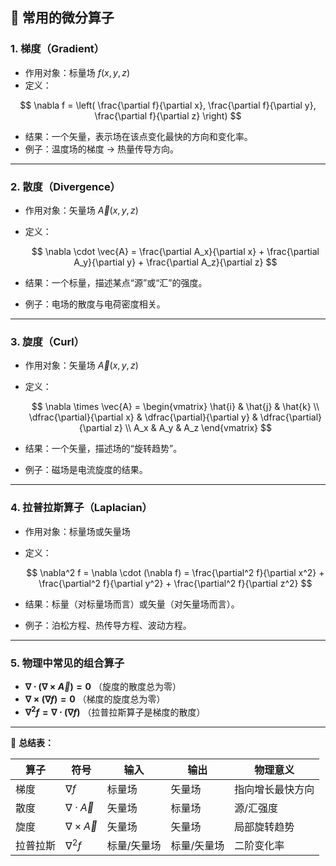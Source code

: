 ## 📘 常用的微分算子

### 1. **梯度（Gradient）**

* 作用对象：标量场 $f(x,y,z)$
* 定义：

$$
\nabla f = \left( \frac{\partial f}{\partial x}, \frac{\partial f}{\partial y}, \frac{\partial f}{\partial z} \right)
$$
* 结果：一个矢量，表示场在该点变化最快的方向和变化率。
* 例子：温度场的梯度 → 热量传导方向。

---

### 2. **散度（Divergence）**

* 作用对象：矢量场 $\vec{A}(x,y,z)$
* 定义：

  $$
  \nabla \cdot \vec{A} = \frac{\partial A_x}{\partial x} + \frac{\partial A_y}{\partial y} + \frac{\partial A_z}{\partial z}
  $$
* 结果：一个标量，描述某点“源”或“汇”的强度。
* 例子：电场的散度与电荷密度相关。

---

### 3. **旋度（Curl）**

* 作用对象：矢量场 $\vec{A}(x,y,z)$
* 定义：

  $$
  \nabla \times \vec{A} =
  \begin{vmatrix}
  \hat{i} & \hat{j} & \hat{k} \\
  \dfrac{\partial}{\partial x} & \dfrac{\partial}{\partial y} & \dfrac{\partial}{\partial z} \\
  A_x & A_y & A_z
  \end{vmatrix}
  $$
* 结果：一个矢量，描述场的“旋转趋势”。
* 例子：磁场是电流旋度的结果。

---

### 4. **拉普拉斯算子（Laplacian）**

* 作用对象：标量场或矢量场
* 定义：

  $$
  \nabla^2 f = \nabla \cdot (\nabla f) = \frac{\partial^2 f}{\partial x^2} + \frac{\partial^2 f}{\partial y^2} + \frac{\partial^2 f}{\partial z^2}
  $$
* 结果：标量（对标量场而言）或矢量（对矢量场而言）。
* 例子：泊松方程、热传导方程、波动方程。

---

### 5. **物理中常见的组合算子**

* **$\nabla \cdot (\nabla \times \vec{A}) = 0$**
  （旋度的散度总为零）
* **$\nabla \times (\nabla f) = 0$**
  （梯度的旋度总为零）
* **$\nabla^2 f = \nabla \cdot (\nabla f)$**
  （拉普拉斯算子是梯度的散度）

---

📌 **总结表：**

| 算子   | 符号                      | 输入     | 输出     | 物理意义     |
| ---- | ----------------------- | ------ | ------ | -------- |
| 梯度   | $\nabla f$              | 标量场    | 矢量场    | 指向增长最快方向 |
| 散度   | $\nabla \cdot \vec{A}$  | 矢量场    | 标量场    | 源/汇强度    |
| 旋度   | $\nabla \times \vec{A}$ | 矢量场    | 矢量场    | 局部旋转趋势   |
| 拉普拉斯 | $\nabla^2 f$            | 标量/矢量场 | 标量/矢量场 | 二阶变化率    |


